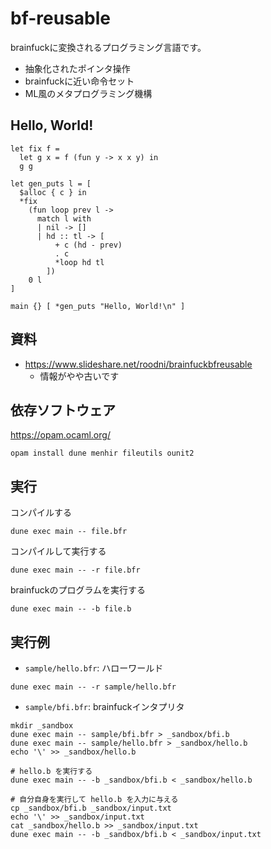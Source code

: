 # bf-reusable

brainfuckに変換されるプログラミング言語です。
- 抽象化されたポインタ操作
- brainfuckに近い命令セット
- ML風のメタプログラミング機構

## Hello, World!
  ```
  let fix f =
    let g x = f (fun y -> x x y) in
    g g

  let gen_puts l = [
    $alloc { c } in
    *fix
      (fun loop prev l ->
        match l with
        | nil -> []
        | hd :: tl -> [
            + c (hd - prev)
            . c
            *loop hd tl
          ])
      0 l
  ]

  main {} [ *gen_puts "Hello, World!\n" ]
  ```

## 資料
* https://www.slideshare.net/roodni/brainfuckbfreusable
  * 情報がやや古いです

## 依存ソフトウェア

https://opam.ocaml.org/

```
opam install dune menhir fileutils ounit2
```

## 実行

コンパイルする
```
dune exec main -- file.bfr
```

コンパイルして実行する
```
dune exec main -- -r file.bfr
```

brainfuckのプログラムを実行する
```
dune exec main -- -b file.b
```

## 実行例

* `sample/hello.bfr`: ハローワールド
```
dune exec main -- -r sample/hello.bfr
```

* `sample/bfi.bfr`: brainfuckインタプリタ

```
mkdir _sandbox
dune exec main -- sample/bfi.bfr > _sandbox/bfi.b
dune exec main -- sample/hello.bfr > _sandbox/hello.b
echo '\' >> _sandbox/hello.b

# hello.b を実行する
dune exec main -- -b _sandbox/bfi.b < _sandbox/hello.b

# 自分自身を実行して hello.b を入力に与える
cp _sandbox/bfi.b _sandbox/input.txt
echo '\' >> _sandbox/input.txt
cat _sandbox/hello.b >> _sandbox/input.txt
dune exec main -- -b _sandbox/bfi.b < _sandbox/input.txt
```